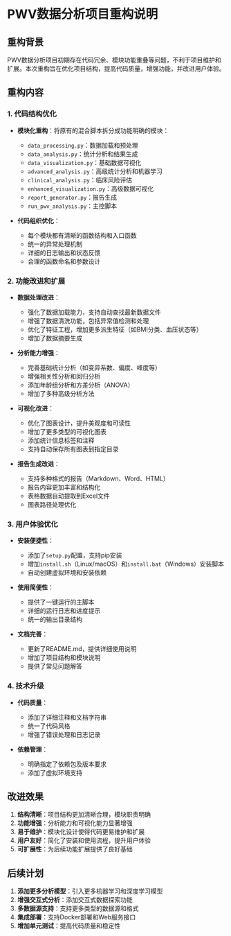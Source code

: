 # PWV数据分析项目重构说明

## 重构背景

PWV数据分析项目初期存在代码冗余、模块功能重叠等问题，不利于项目维护和扩展。本次重构旨在优化项目结构，提高代码质量，增强功能，并改进用户体验。

## 重构内容

### 1. 代码结构优化

- **模块化重构**：将原有的混合脚本拆分成功能明确的模块：
  - `data_processing.py`：数据加载和预处理
  - `data_analysis.py`：统计分析和结果生成
  - `data_visualization.py`：基础数据可视化
  - `advanced_analysis.py`：高级统计分析和机器学习
  - `clinical_analysis.py`：临床风险评估
  - `enhanced_visualization.py`：高级数据可视化
  - `report_generator.py`：报告生成
  - `run_pwv_analysis.py`：主控脚本
  
- **代码组织优化**：
  - 每个模块都有清晰的函数结构和入口函数
  - 统一的异常处理机制
  - 详细的日志输出和状态反馈
  - 合理的函数命名和参数设计

### 2. 功能改进和扩展

- **数据处理改进**：
  - 强化了数据加载能力，支持自动查找最新数据文件
  - 增强了数据清洗功能，包括异常值检测和处理
  - 优化了特征工程，增加更多派生特征（如BMI分类、血压状态等）
  - 增加了数据摘要生成

- **分析能力增强**：
  - 完善基础统计分析（如变异系数、偏度、峰度等）
  - 增强相关性分析和回归分析
  - 添加年龄组分析和方差分析（ANOVA）
  - 增加了多种高级分析方法

- **可视化改进**：
  - 优化了图表设计，提升美观度和可读性
  - 增加了更多类型的可视化图表
  - 添加统计信息标签和注释
  - 支持自动保存所有图表到指定目录

- **报告生成改进**：
  - 支持多种格式的报告（Markdown、Word、HTML）
  - 报告内容更加丰富和结构化
  - 表格数据自动提取到Excel文件
  - 图表路径处理优化

### 3. 用户体验优化

- **安装便捷性**：
  - 添加了`setup.py`配置，支持pip安装
  - 增加`install.sh`（Linux/macOS）和`install.bat`（Windows）安装脚本
  - 自动创建虚拟环境和安装依赖

- **使用简便性**：
  - 提供了一键运行的主脚本
  - 详细的运行日志和进度提示
  - 统一的输出目录结构

- **文档完善**：
  - 更新了README.md，提供详细使用说明
  - 增加了项目结构和模块说明
  - 提供了常见问题解答

### 4. 技术升级

- **代码质量**：
  - 添加了详细注释和文档字符串
  - 统一了代码风格
  - 增强了错误处理和日志记录

- **依赖管理**：
  - 明确指定了依赖包及版本要求
  - 添加了虚拟环境支持

## 改进效果

1. **结构清晰**：项目结构更加清晰合理，模块职责明确
2. **功能增强**：分析能力和可视化能力显著增强
3. **易于维护**：模块化设计使得代码更易维护和扩展
4. **用户友好**：简化了安装和使用流程，提升用户体验
5. **可扩展性**：为后续功能扩展提供了良好基础

## 后续计划

1. **添加更多分析模型**：引入更多机器学习和深度学习模型
2. **增强交互式分析**：添加交互式数据探索功能
3. **多数据源支持**：支持更多类型的数据源和格式
4. **集成部署**：支持Docker部署和Web服务接口
5. **增加单元测试**：提高代码质量和稳定性 